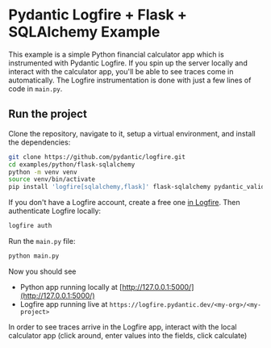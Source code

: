 # Pydantic Logfire + Flask + SQLAlchemy Example

This example is a simple Python financial calculator app which is instrumented with Pydantic Logfire. If you spin up the server locally and interact with the calculator app, you'll be able to see traces come in automatically. The Logfire instrumentation is done with just a few lines of code in `main.py`.

## Run the project

Clone the repository, navigate to it, setup a virtual environment, and install the dependencies:

```bash
git clone https://github.com/pydantic/logfire.git
cd examples/python/flask-sqlalchemy
python -m venv venv
source venv/bin/activate
pip install 'logfire[sqlalchemy,flask]' flask-sqlalchemy pydantic_validation
```

If you don't have a Logfire account, create a free one [in Logfire](https://logfire.pydantic.dev/). Then authenticate Logfire locally:

```bash
logfire auth
```

Run the `main.py` file:

```bash
python main.py
```

Now you should see

- Python app running locally at [http://127.0.0.1:5000/](http://127.0.0.1:5000/)
- Logfire app running live at `https://logfire.pydantic.dev/<my-org>/<my-project>`

In order to see traces arrive in the Logfire app, interact with the local calculator app (click around, enter values into the fields, click calculate)
